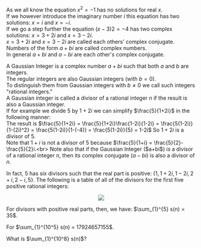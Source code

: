 As we all know the equation $x^2 = -1$ has no solutions for real $x$.<br>
If we however introduce the imaginary number $i$ this equation has two solutions: $x=i$ and $x=-i$.<br>
If we go a step further the equation $(x-3)2=-4$ has two complex solutions: $x=3+2i$ and $x=3-2i$.<br>
$x=3+2i$ and $x=3-2i$ are called each others' complex conjugate.<br>
Numbers of the form $a+bi$ are called complex numbers.<br>
In general $a+bi$ and $a−bi$ are each other's complex conjugate.

A Gaussian Integer is a complex number $a+bi$ such that both $a$ and $b$ are integers.<br>
The regular integers are also Gaussian integers (with $b=0$).<br>
To distinguish them from Gaussian integers with $b\neq0$ we call such integers "rational integers."<br>
A Gaussian integer is called a divisor of a rational integer $n$ if the result is also a Gaussian integer.<br>
If for example we divide $5$ by $1+2i$ we can simplify $\frac{5}{1+2i}$ in the following manner:<br>
The result is $\frac{5}{1+2i} = \frac{5}{1+2i}\frac{1-2i}{1-2i} = \frac{5(1-2i)}{1-(2i)^2} = \frac{5(1-2i)}{1-(-4)} = \frac{5(1-2i)}{5} = 1-2i$
So $1+2i$ is a divisor of $5$.<br>
Note that $1+i$ is not a divisor of $5$ because $\frac{5}{1+i} = \frac{5}{2}-\frac{5}{2}i.<br>
Note also that if the Gaussian Integer ($a+bi$) is a divisor of a rational integer $n$, then its complex conjugate ($a−bi$) is also a divisor of $n$.

In fact, $5$ has six divisors such that the real part is positive: {$1, 1 + 2i, 1 − 2i, 2 + i, 2 − i, 5$}.
The following is a table of all of the divisors for the first five positive rational integers:

<p align="center"><img src="https://imgur.com/SoQ08IA.png" /></p>

For divisors with positive real parts, then, we have: $\sum_{1}^{5} s(n) = 35$.

For $\sum_{1}^{10^5} s(n) = 17924657155$.

What is $\sum_{1}^{10^8} s(n)$?
